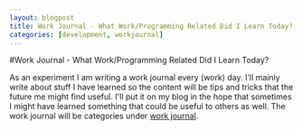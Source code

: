 ```yaml
---
layout: blogpost
title: Work Journal - What Work/Programming Related Did I Learn Today?
categories: [development, workjournal]
---
```



#Work Journal - What Work/Programming Related Did I Learn Today?

As an experiment I am writing a work journal every (work) day. I'll mainly write about stuff I have learned so the content will be tips and tricks that the future me might find useful. I'll put it on my blog in the hope that sometimes I might have learned something that could be useful to others as well. The work journal will be categories under [work journal][1].

 [1]: http://steen.hulthin.dk/blog/category/work-journal/